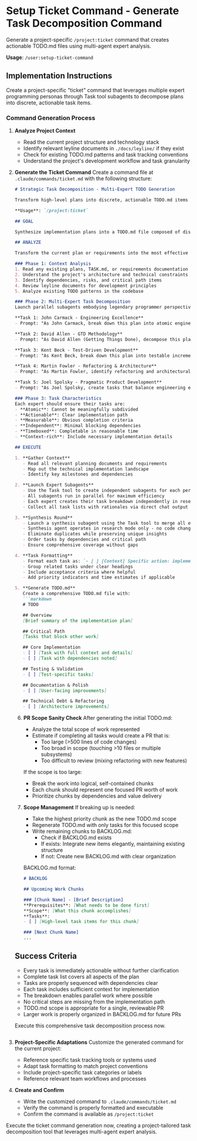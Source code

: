 # Setup Ticket Command - Generate Task Decomposition Command

Generate a project-specific `/project:ticket` command that creates actionable TODO.md files using multi-agent expert analysis.

**Usage**: `/user:setup-ticket-command`

## Implementation Instructions

Create a project-specific "ticket" command that leverages multiple expert programming personas through Task tool subagents to decompose plans into discrete, actionable task items.

### Command Generation Process

1. **Analyze Project Context**
   - Read the current project structure and technology stack
   - Identify relevant leyline documents in `./docs/leyline/` if they exist
   - Check for existing TODO.md patterns and task tracking conventions
   - Understand the project's development workflow and task granularity

2. **Generate the Ticket Command**
   Create a command file at `.claude/commands/ticket.md` with the following structure:

   ```markdown
   # Strategic Task Decomposition - Multi-Expert TODO Generation

   Transform high-level plans into discrete, actionable TODO.md items using legendary programmer perspectives.

   **Usage**: `/project:ticket`

   ## GOAL

   Synthesize implementation plans into a TODO.md file composed of discrete, well-defined, narrowly scoped, highly detailed, context-rich, atomic and actionable task items.

   ## ANALYZE

   Transform the current plan or requirements into the most effective task breakdown possible.

   ### Phase 1: Context Analysis
   1. Read any existing plans, TASK.md, or requirements documentation
   2. Understand the project's architecture and technical constraints
   3. Identify dependencies, risks, and critical path items
   4. Review leyline documents for development principles
   5. Analyze existing TODO patterns in the codebase

   ### Phase 2: Multi-Expert Task Decomposition
   Launch parallel subagents embodying legendary programmer perspectives using the Task tool. Each subagent must run independently and in parallel for maximum efficiency. CRITICAL: All subagents operate in research/investigation mode only - they should NOT modify code, use plan mode, or create files. They must output all thoughts, findings, and brainstorming directly to chat:

   **Task 1: John Carmack - Engineering Excellence**
   - Prompt: "As John Carmack, break down this plan into atomic engineering tasks. Focus on algorithmic clarity, performance considerations, and first principles. Each task should be technically precise and implementation-focused. What are the most fundamental units of work? IMPORTANT: You are in research mode only - do not modify any code, do not use plan mode, and output all your task breakdown directly to chat."

   **Task 2: David Allen - GTD Methodology**
   - Prompt: "As David Allen (Getting Things Done), decompose this plan into next actions that are concrete, actionable, and context-specific. Each task should have a clear 'done' state and be executable without further planning. Focus on removing ambiguity. IMPORTANT: You are in research mode only - do not modify any code, do not use plan mode, and output all your task breakdown directly to chat."

   **Task 3: Kent Beck - Test-Driven Development**
   - Prompt: "As Kent Beck, break down this plan into testable increments. Each task should represent a verifiable behavior change. Structure tasks to enable test-first development and continuous integration. IMPORTANT: You are in research mode only - do not modify any code, do not use plan mode, and output all your task breakdown directly to chat."

   **Task 4: Martin Fowler - Refactoring & Architecture**
   - Prompt: "As Martin Fowler, identify refactoring and architectural tasks. Break down the work to maintain clean architecture, enable incremental improvements, and prevent technical debt accumulation. IMPORTANT: You are in research mode only - do not modify any code, do not use plan mode, and output all your task breakdown directly to chat."

   **Task 5: Joel Spolsky - Pragmatic Product Development**
   - Prompt: "As Joel Spolsky, create tasks that balance engineering excellence with shipping. Include tasks for documentation, edge cases, user experience polish, and practical deployment considerations. IMPORTANT: You are in research mode only - do not modify any code, do not use plan mode, and output all your task breakdown directly to chat."

   ### Phase 3: Task Characteristics
   Each expert should ensure their tasks are:
   - **Atomic**: Cannot be meaningfully subdivided
   - **Actionable**: Clear implementation path
   - **Measurable**: Obvious completion criteria
   - **Independent**: Minimal blocking dependencies
   - **Timeboxed**: Completable in reasonable time
   - **Context-rich**: Include necessary implementation details

   ## EXECUTE

   1. **Gather Context**
      - Read all relevant planning documents and requirements
      - Map out the technical implementation landscape
      - Identify key milestones and dependencies

   2. **Launch Expert Subagents**
      - Use the Task tool to create independent subagents for each perspective
      - All subagents run in parallel for maximum efficiency
      - Each expert creates their task breakdown independently in research mode only
      - Collect all task lists with rationales via direct chat output

   3. **Synthesis Round**
      - Launch a synthesis subagent using the Task tool to merge all expert task lists
      - Synthesis agent operates in research mode only - no code changes, no plan mode, output to chat
      - Eliminate duplicates while preserving unique insights
      - Order tasks by dependencies and critical path
      - Ensure comprehensive coverage without gaps

   4. **Task Formatting**
      - Format each task as: `- [ ] [Context] Specific action: implementation details`
      - Group related tasks under clear headings
      - Include acceptance criteria where helpful
      - Add priority indicators and time estimates if applicable

   5. **Generate TODO.md**
      Create a comprehensive TODO.md file with:
      ```markdown
      # TODO

      ## Overview
      [Brief summary of the implementation plan]

      ## Critical Path
      [Tasks that block other work]

      ## Core Implementation
      - [ ] [Task with full context and details]
      - [ ] [Task with dependencies noted]

      ## Testing & Validation
      - [ ] [Test-specific tasks]

      ## Documentation & Polish
      - [ ] [User-facing improvements]

      ## Technical Debt & Refactoring
      - [ ] [Architecture improvements]
      ```

   6. **PR Scope Sanity Check**
      After generating the initial TODO.md:
      - Analyze the total scope of work represented
      - Estimate if completing all tasks would create a PR that is:
        * Too large (>500 lines of code changes)
        * Too broad in scope (touching >10 files or multiple subsystems)
        * Too difficult to review (mixing refactoring with new features)

      If the scope is too large:
      - Break the work into logical, self-contained chunks
      - Each chunk should represent one focused PR worth of work
      - Prioritize chunks by dependencies and value delivery

   7. **Scope Management**
      If breaking up is needed:
      - Take the highest priority chunk as the new TODO.md scope
      - Regenerate TODO.md with only tasks for this focused scope
      - Write remaining chunks to BACKLOG.md:
        * Check if BACKLOG.md exists
        * If exists: Integrate new items elegantly, maintaining existing structure
        * If not: Create new BACKLOG.md with clear organization

      BACKLOG.md format:
      ```markdown
      # BACKLOG

      ## Upcoming Work Chunks

      ### [Chunk Name] - [Brief Description]
      **Prerequisites**: [What needs to be done first]
      **Scope**: [What this chunk accomplishes]
      **Tasks**:
      - [ ] [High-level task items for this chunk]

      ### [Next Chunk Name]
      ...
      ```

   ## Success Criteria

   - Every task is immediately actionable without further clarification
   - Complete task list covers all aspects of the plan
   - Tasks are properly sequenced with dependencies clear
   - Each task includes sufficient context for implementation
   - The breakdown enables parallel work where possible
   - No critical steps are missing from the implementation path
   - TODO.md scope is appropriate for a single, reviewable PR
   - Larger work is properly organized in BACKLOG.md for future PRs

   Execute this comprehensive task decomposition process now.
   ```

3. **Project-Specific Adaptations**
   Customize the generated command for the current project:
   - Reference specific task tracking tools or systems used
   - Adapt task formatting to match project conventions
   - Include project-specific task categories or labels
   - Reference relevant team workflows and processes

4. **Create and Confirm**
   - Write the customized command to `.claude/commands/ticket.md`
   - Verify the command is properly formatted and executable
   - Confirm the command is available as `/project:ticket`

Execute the ticket command generation now, creating a project-tailored task decomposition tool that leverages multi-agent expert analysis.
